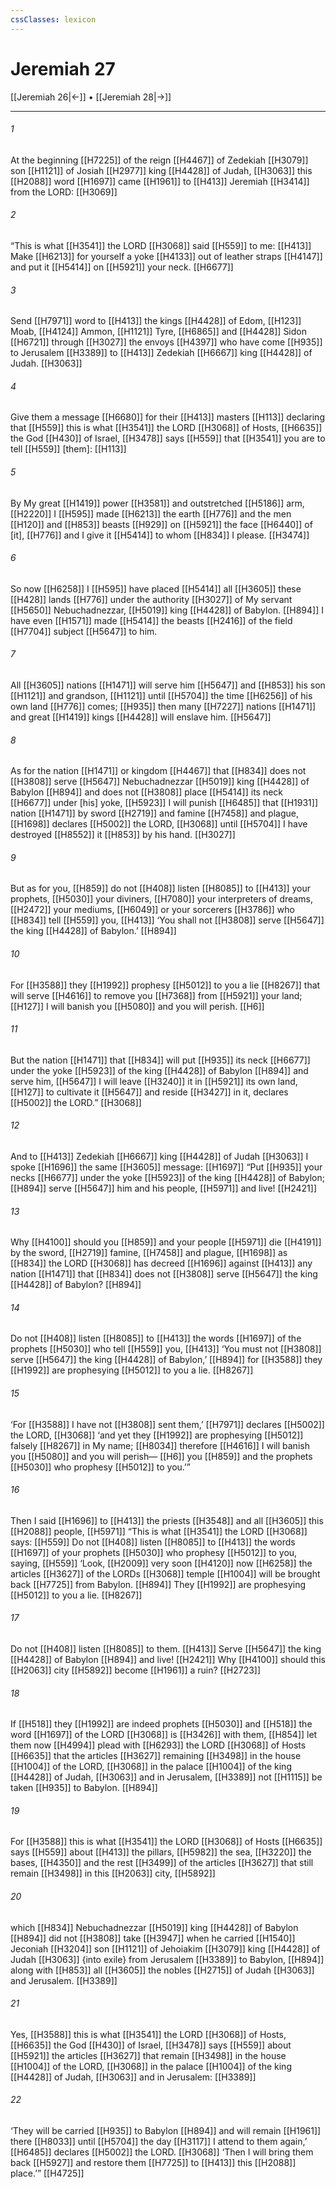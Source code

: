```yaml
---
cssClasses: lexicon
---
```


# Jeremiah 27

[[Jeremiah 26|←]] • [[Jeremiah 28|→]]

---

###### 1
At the beginning [[H7225]] of the reign [[H4467]] of Zedekiah [[H3079]] son [[H1121]] of Josiah [[H2977]] king [[H4428]] of Judah, [[H3063]] this [[H2088]] word [[H1697]] came [[H1961]] to [[H413]] Jeremiah [[H3414]] from the LORD: [[H3069]]

###### 2
“This is what [[H3541]] the LORD [[H3068]] said [[H559]] to me: [[H413]] Make [[H6213]] for yourself  a yoke [[H4133]] out of leather straps [[H4147]] and put it [[H5414]] on [[H5921]] your neck. [[H6677]]

###### 3
Send [[H7971]] word to [[H413]] the kings [[H4428]] of Edom, [[H123]] Moab, [[H4124]] Ammon, [[H1121]] Tyre, [[H6865]] and [[H4428]] Sidon [[H6721]] through [[H3027]] the envoys [[H4397]] who have come [[H935]] to Jerusalem [[H3389]] to [[H413]] Zedekiah [[H6667]] king [[H4428]] of Judah. [[H3063]]

###### 4
Give them a message [[H6680]] for their [[H413]] masters [[H113]] declaring that [[H559]] this is what [[H3541]] the LORD [[H3068]] of Hosts, [[H6635]] the God [[H430]] of Israel, [[H3478]] says [[H559]] that [[H3541]] you are to tell [[H559]] [them]: [[H113]]

###### 5
By My great [[H1419]] power [[H3581]] and outstretched [[H5186]] arm, [[H2220]] I [[H595]] made [[H6213]] the earth [[H776]] and the men [[H120]] and [[H853]] beasts [[H929]] on [[H5921]] the face [[H6440]] of [it], [[H776]] and I give it [[H5414]] to whom [[H834]] I please. [[H3474]]

###### 6
So now [[H6258]] I [[H595]] have placed [[H5414]] all [[H3605]] these [[H428]] lands [[H776]] under the authority [[H3027]] of My servant [[H5650]] Nebuchadnezzar, [[H5019]] king [[H4428]] of Babylon. [[H894]] I have even [[H1571]] made [[H5414]] the beasts [[H2416]] of the field [[H7704]] subject [[H5647]] to him. 

###### 7
All [[H3605]] nations [[H1471]] will serve him [[H5647]] and [[H853]] his son [[H1121]] and grandson, [[H1121]] until [[H5704]] the time [[H6256]] of his own land [[H776]] comes; [[H935]] then many [[H7227]] nations [[H1471]] and great [[H1419]] kings [[H4428]] will enslave him. [[H5647]]

###### 8
As for the nation [[H1471]] or kingdom [[H4467]] that [[H834]] does not [[H3808]] serve [[H5647]] Nebuchadnezzar [[H5019]] king [[H4428]] of Babylon [[H894]] and does not [[H3808]] place [[H5414]] its neck [[H6677]] under [his] yoke, [[H5923]] I will punish [[H6485]] that [[H1931]] nation [[H1471]] by sword [[H2719]] and famine [[H7458]] and plague, [[H1698]] declares [[H5002]] the LORD, [[H3068]] until [[H5704]] I have destroyed [[H8552]] it [[H853]] by his hand. [[H3027]]

###### 9
But as for you, [[H859]] do not [[H408]] listen [[H8085]] to [[H413]] your prophets, [[H5030]] your diviners, [[H7080]] your interpreters of dreams, [[H2472]] your mediums, [[H6049]] or your sorcerers [[H3786]] who [[H834]] tell [[H559]] you, [[H413]] ‘You shall not [[H3808]] serve [[H5647]] the king [[H4428]] of Babylon.’ [[H894]]

###### 10
For [[H3588]] they [[H1992]] prophesy [[H5012]] to you  a lie [[H8267]] that will serve [[H4616]] to remove you [[H7368]] from [[H5921]] your land; [[H127]] I will banish you [[H5080]] and you will perish. [[H6]]

###### 11
But the nation [[H1471]] that [[H834]] will put [[H935]] its neck [[H6677]] under the yoke [[H5923]] of the king [[H4428]] of Babylon [[H894]] and serve him, [[H5647]] I will leave [[H3240]] it in [[H5921]] its own land, [[H127]] to cultivate it [[H5647]] and reside [[H3427]] in it,  declares [[H5002]] the LORD.” [[H3068]]

###### 12
And to [[H413]] Zedekiah [[H6667]] king [[H4428]] of Judah [[H3063]] I spoke [[H1696]] the same [[H3605]] message: [[H1697]] “Put [[H935]] your necks [[H6677]] under the yoke [[H5923]] of the king [[H4428]] of Babylon; [[H894]] serve [[H5647]] him and his people, [[H5971]] and live! [[H2421]]

###### 13
Why [[H4100]] should you [[H859]] and your people [[H5971]] die [[H4191]] by the sword, [[H2719]] famine, [[H7458]] and plague, [[H1698]] as [[H834]] the LORD [[H3068]] has decreed [[H1696]] against [[H413]] any nation [[H1471]] that [[H834]] does not [[H3808]] serve [[H5647]] the king [[H4428]] of Babylon? [[H894]]

###### 14
Do not [[H408]] listen [[H8085]] to [[H413]] the words [[H1697]] of the prophets [[H5030]] who tell [[H559]] you, [[H413]] ‘You must not [[H3808]] serve [[H5647]] the king [[H4428]] of Babylon,’ [[H894]] for [[H3588]] they [[H1992]] are prophesying [[H5012]] to you  a lie. [[H8267]]

###### 15
‘For [[H3588]] I have not [[H3808]] sent them,’ [[H7971]] declares [[H5002]] the LORD, [[H3068]] ‘and yet they [[H1992]] are prophesying [[H5012]] falsely [[H8267]] in My name; [[H8034]] therefore [[H4616]] I will banish you [[H5080]] and you will perish— [[H6]] you [[H859]] and the prophets [[H5030]] who prophesy [[H5012]] to you.’” 

###### 16
Then I said [[H1696]] to [[H413]] the priests [[H3548]] and all [[H3605]] this [[H2088]] people, [[H5971]] “This is what [[H3541]] the LORD [[H3068]] says: [[H559]] Do not [[H408]] listen [[H8085]] to [[H413]] the words [[H1697]] of your prophets [[H5030]] who prophesy [[H5012]] to you,  saying, [[H559]] ‘Look, [[H2009]] very soon [[H4120]] now [[H6258]] the articles [[H3627]] of the LORDs [[H3068]] temple [[H1004]] will be brought back [[H7725]] from Babylon. [[H894]] They [[H1992]] are prophesying [[H5012]] to you  a lie. [[H8267]]

###### 17
Do not [[H408]] listen [[H8085]] to them. [[H413]] Serve [[H5647]] the king [[H4428]] of Babylon [[H894]] and live! [[H2421]] Why [[H4100]] should this [[H2063]] city [[H5892]] become [[H1961]] a ruin? [[H2723]]

###### 18
If [[H518]] they [[H1992]] are indeed prophets [[H5030]] and [[H518]] the word [[H1697]] of the LORD [[H3068]] is [[H3426]] with them, [[H854]] let them now [[H4994]] plead with [[H6293]] the LORD [[H3068]] of Hosts [[H6635]] that the articles [[H3627]] remaining [[H3498]] in the house [[H1004]] of the LORD, [[H3068]] in the palace [[H1004]] of the king [[H4428]] of Judah, [[H3063]] and in Jerusalem, [[H3389]] not [[H1115]] be taken [[H935]] to Babylon. [[H894]]

###### 19
For [[H3588]] this is what [[H3541]] the LORD [[H3068]] of Hosts [[H6635]] says [[H559]] about [[H413]] the pillars, [[H5982]] the sea, [[H3220]] the bases, [[H4350]] and the rest [[H3499]] of the articles [[H3627]] that still remain [[H3498]] in this [[H2063]] city, [[H5892]]

###### 20
which [[H834]] Nebuchadnezzar [[H5019]] king [[H4428]] of Babylon [[H894]] did not [[H3808]] take [[H3947]] when he carried [[H1540]] Jeconiah [[H3204]] son [[H1121]] of Jehoiakim [[H3079]] king [[H4428]] of Judah [[H3063]] {into exile} from Jerusalem [[H3389]] to Babylon, [[H894]] along with [[H853]] all [[H3605]] the nobles [[H2715]] of Judah [[H3063]] and Jerusalem. [[H3389]]

###### 21
Yes, [[H3588]] this is what [[H3541]] the LORD [[H3068]] of Hosts, [[H6635]] the God [[H430]] of Israel, [[H3478]] says [[H559]] about [[H5921]] the articles [[H3627]] that remain [[H3498]] in the house [[H1004]] of the LORD, [[H3068]] in the palace [[H1004]] of the king [[H4428]] of Judah, [[H3063]] and in Jerusalem: [[H3389]]

###### 22
‘They will be carried [[H935]] to Babylon [[H894]] and will remain [[H1961]] there [[H8033]] until [[H5704]] the day [[H3117]] I attend to them again,’ [[H6485]] declares [[H5002]] the LORD. [[H3068]] ‘Then I will bring them back [[H5927]] and restore them [[H7725]] to [[H413]] this [[H2088]] place.’” [[H4725]]


